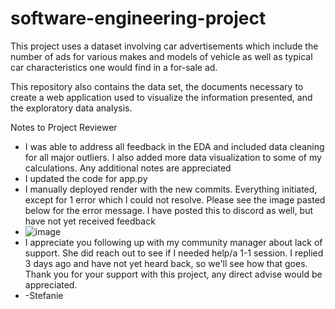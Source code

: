 # software-engineering-project

This project uses a dataset involving car advertisements which include the number of ads for various makes and models of vehicle as well as typical car characteristics one would find in a for-sale ad.

This repository also contains the data set, the documents necessary to create a web application used to visualize the information presented, and the exploratory data analysis.

Notes to Project Reviewer
- I was able to address all feedback in the EDA and included data cleaning for all major outliers.  I also added more data visualization to some of my calculations.  Any additional notes are appreciated
- I updated the code for app.py
- I manually deployed render with the new commits.  Everything initiated, except for 1 error which I could not resolve.  Please see the image pasted below for the error message.  I have posted this to discord as well, but have not yet received feedback
- ![image](https://github.com/DrStefanieBenson/software-engineering-project/assets/124464480/179104bc-da4e-4be2-af35-9c6333e4dec2)
- I appreciate you following up with my community manager about lack of support.  She did reach out to see if I needed help/a 1-1 session.  I replied 3 days ago and have not yet heard back, so we'll see how that goes.  Thank you for your support with this project, any direct advise would be appreciated.
- -Stefanie

